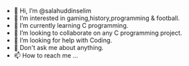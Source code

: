 - 👋 Hi, I’m @salahuddinselim
- 👀 I’m interested in gaming,history,programming & football.
- 🌱 I’m currently learning C programming.
- 💞️ I’m looking to collaborate on any C programming project.
- 🤔 I’m looking for help with Coding.
- 💬 Don't ask me about anything.  
- 📫 How to reach me ... 

<!---
salahuddinselim/salahuddinselim is a ✨ special ✨ repository because its `README.md` (this file) appears on your GitHub profile.
You can click the Preview link to take a look at your changes.
--->
